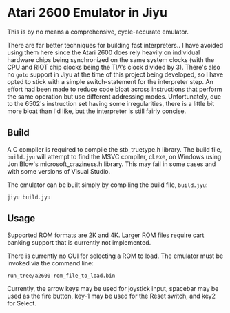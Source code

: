 # Atari 2600 Emulator in Jiyu

This is by no means a comprehensive, cycle-accurate emulator.

There are far better techniques for building fast interpreters.. I have avoided using them here since the Atari 2600 does rely heavily on individual hardware chips being synchronized on the same system clocks (with the CPU and RIOT chip clocks being the TIA's clock divided by 3). There's also no `goto` support in Jiyu at the time of this project being developed, so I have opted to stick with a simple switch-statement for the interpreter step. An effort had been made to reduce code bloat across instructions that perform the same operation but use different addressing modes. Unfortunately, due to the 6502's instruction set having some irregularities, there is a little bit more bloat than I'd like, but the interpreter is still fairly concise.

## Build
A C compiler is required to compile the stb_truetype.h library. The build file, `build.jyu` will attempt to find the MSVC compiler, cl.exe, on Windows using Jon Blow's microsoft_craziness.h library. This may fail in some cases and with some versions of Visual Studio.

The emulator can be built simply by compiling the build file, `build.jyu`:

`jiyu build.jyu`

## Usage
Supported ROM formats are 2K and 4K. Larger ROM files require cart banking support that is currently not implemented.

There is currently no GUI for selecting a ROM to load. The emulator must be invoked via the command line:

`run_tree/a2600 rom_file_to_load.bin`

Currently, the arrow keys may be used for joystick input, spacebar may be used as the fire button, key-1 may be used for the Reset switch, and key2 for Select.
